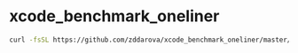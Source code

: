 # xcode_benchmark_oneliner

```bash
curl -fsSL https://github.com/zddarova/xcode_benchmark_oneliner/master/xcode_benchmark_oneliner.sh | bash
```
